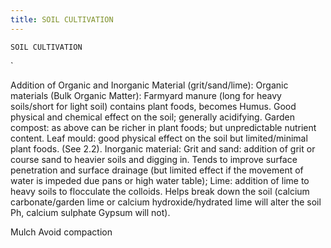 ```yaml
---
title: SOIL CULTIVATION
---
```

`SOIL CULTIVATION`

`

Addition of Organic and Inorganic Material (grit/sand/lime):
Organic materials (Bulk Organic Matter):
Farmyard manure (long for heavy soils/short for light soil) contains plant foods, becomes Humus.  Good physical and chemical effect on the soil; generally acidifying. 
Garden compost: as above can be richer in plant foods; but unpredictable nutrient content.
Leaf mould: good physical effect on the soil but limited/minimal plant foods.
(See 2.2).
Inorganic material:
Grit and sand: addition of grit or course sand to heavier soils and digging in.  Tends to improve surface penetration and surface drainage (but limited effect if the movement of water is impeded due pans or high water table);
Lime: addition of lime to heavy soils to flocculate the colloids.  Helps break down the soil (calcium carbonate/garden lime or calcium hydroxide/hydrated lime will alter the soil Ph, calcium sulphate Gypsum will not).

Mulch
Avoid compaction